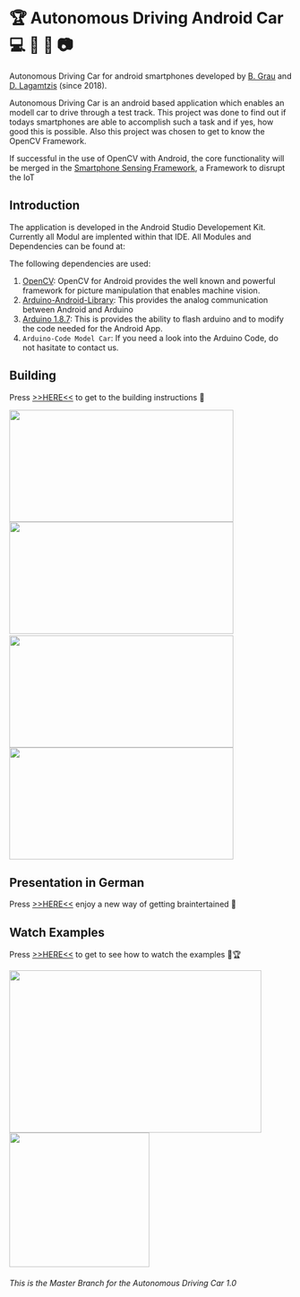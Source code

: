# 🏆 Autonomous Driving Android Car 💻 📱 🚗 📷 #
Autonomous Driving Car for android smartphones developed by [B. Grau](https://github.com/SuperCrazyKing) and [D. Lagamtzis](https://github.com/umadbro96) (since 2018).

Autonomous Driving Car is an android based application which enables an modell car to drive through a test track.
This project was done to find out if todays smartphones are able to accomplish such a task and if yes, how good this is possible. Also this project was chosen to get to know the OpenCV Framework.

If successful in the use of OpenCV with Android, the core functionality will be merged in the [Smartphone Sensing Framework](https://github.com/MrDio/Smartphone-Sensing-Framework), a Framework to disrupt the IoT

## Introduction ##
The application is developed in the Android Studio Developement Kit. Currently all Modul are implented within that IDE.
All Modules and Dependencies can be found at: 

The following dependencies are used:
1. [OpenCV](https://opencv.org/platforms/android/): OpenCV for Android provides the well known and powerful framework for picture manipulation that enables machine vision. 
2. [Arduino-Android-Library](https://github.com/OmarAflak/Arduino-Library/): This provides the analog communication between Android and Arduino
3. [Arduino 1.8.7](https://www.arduino.cc/en/Main/Software): This is provides the ability to flash arduino and to modify the code needed for the Android App.
4. `Arduino-Code Model Car`: If you need a look into the Arduino Code, do not hasitate to contact us.

## Building #
Press [>>HERE<<](https://github.com/umadbro96/androidAICar/wiki/Building) to get to the building instructions 🔗 

<img src="https://github.com/umadbro96/androidAICar/blob/master/assets/video/track+smartphone.mp4.gif" width="400" height="200"><img><img src="https://github.com/umadbro96/androidAICar/blob/master/assets/video/video_sample1.mp4.gif" width="400" height="200"><img>
<img><img src="https://github.com/umadbro96/androidAICar/blob/master/assets/video/video_sample2.gif" width="400" height="200"><img><img src="https://github.com/umadbro96/androidAICar/blob/master/assets/video/video_sample3.gif" width="400" height="200">

## Presentation in German

Press [>>HERE<<](https://gitpitch.com/umadbro96/androidAICar/master) enjoy a new way of getting braintertained 💯

## Watch Examples

Press [>>HERE<<](https://github.com/umadbro96/androidAICar/wiki/Execute-Example) to get to see how to watch the examples 🚗🏆

<img src="https://github.com/umadbro96/androidAICar/blob/master/assets/Cropped%20Car.png" width="450" height="290"><img src="https://github.com/umadbro96/androidAICar/blob/master/assets/arduino%20front.png" width="250" height="240">

###### This is the Master Branch for the Autonomous Driving Car 1.0
